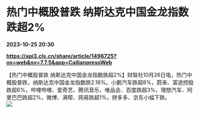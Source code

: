 # 热门中概股普跌 纳斯达克中国金龙指数跌超2%

**2023-10-25 20:30**

**https://api3.cls.cn/share/article/1496725?os=web&sv=7.7.5&app=CailianpressWeb**

【热门中概股普跌 纳斯达克中国金龙指数跌超2%】财联社10月26日电，热门中概股普跌，纳斯达克中国金龙指数跌2.16%。小鹏汽车跌超8%，蔚来、富途控股跌超6%，哔哩哔哩、爱奇艺、腾讯音乐、唯品会、百度跌超3%，理想汽车、阿里巴巴跌超2%，微博、满帮、网易跌超1%，拼多多、京东小幅下跌。  
![](https://img.cls.cn/images/20231026/rQyoPvq162.png)